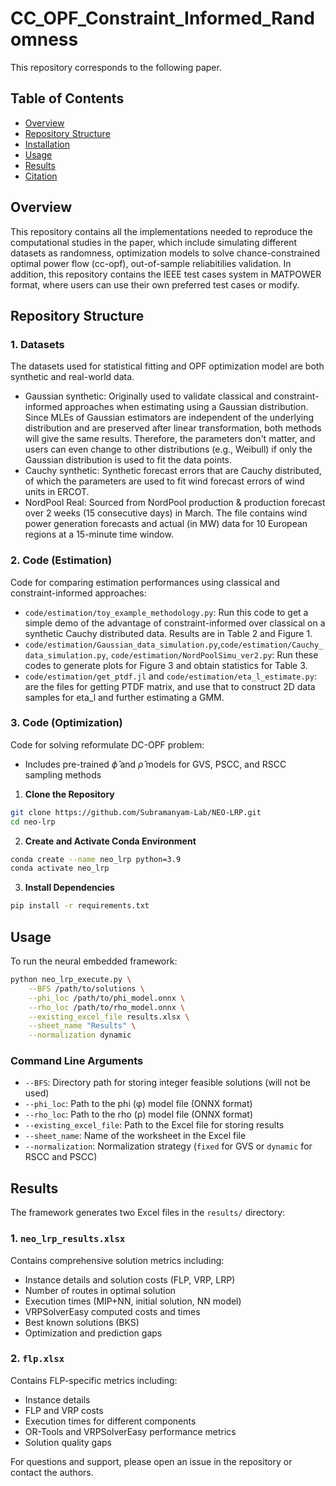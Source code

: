 # CC_OPF_Constraint_Informed_Randomness

This repository corresponds to the following paper. 

## Table of Contents
- [Overview](#overview)
- [Repository Structure](#repository-structure)
- [Installation](#installation)
- [Usage](#usage)
- [Results](#results)
- [Citation](#citation)

## Overview

This repository contains all the implementations needed to reproduce the computational studies in the paper, which include simulating different datasets as randomness, optimization models to solve chance-constrained optimal power flow (cc-opf), out-of-sample reliabitilies validation. In addition, this repository contains the IEEE test cases system in MATPOWER format, where users can use their own preferred test cases or modify.

## Repository Structure

### 1. Datasets

The datasets used for statistical fitting and OPF optimization model are both synthetic and real-world data.
- Gaussian synthetic: Originally used to validate classical and constraint-informed approaches when estimating using a Gaussian distribution. Since MLEs of Gaussian estimators are independent of the underlying distribution and are preserved after linear transformation, both methods will give the same results. Therefore, the parameters don't matter, and users can even change to other distributions (e.g., Weibull) if only the Gaussian distribution is used to fit the data points. 
- Cauchy synthetic: Synthetic forecast errors that are Cauchy distributed, of which the parameters are used to fit wind forecast errors of wind units in ERCOT.
- NordPool Real: Sourced from NordPool production & production forecast over 2 weeks (15 consecutive days) in March. The file contains wind power generation forecasts and actual (in MW) data for 10 European regions at a 15-minute time window. 

### 2. Code (Estimation)
Code for comparing estimation performances using classical and constraint-informed approaches:
- `code/estimation/toy_example_methodology.py`: Run this code to get a simple demo of the advantage of constraint-informed over classical on a synthetic Cauchy distributed data. Results are in Table 2 and Figure 1. 
- `code/estimation/Gaussian_data_simulation.py`,`code/estimation/Cauchy_data_simulation.py`, `code/estimation/NordPoolSimu_ver2.py`: Run these codes to generate plots for Figure 3 and obtain statistics for Table 3. 
- `code/estimation/get_ptdf.jl` and `code/estimation/eta_l_estimate.py`: are the files for getting PTDF matrix, and use that to construct 2D data samples for eta_l and further estimating a GMM.


### 3. Code (Optimization)
Code for solving reformulate DC-OPF problem: 
- Includes pre-trained $\hat{\phi}$ and $\hat{\rho}$ models for GVS, PSCC, and RSCC sampling methods



1. **Clone the Repository**
```bash
git clone https://github.com/Subramanyam-Lab/NEO-LRP.git
cd neo-lrp
```

2. **Create and Activate Conda Environment**
```bash
conda create --name neo_lrp python=3.9
conda activate neo_lrp
```

3. **Install Dependencies**
```bash
pip install -r requirements.txt
```

## Usage

To run the neural embedded framework:

```bash
python neo_lrp_execute.py \
    --BFS /path/to/solutions \
    --phi_loc /path/to/phi_model.onnx \
    --rho_loc /path/to/rho_model.onnx \
    --existing_excel_file results.xlsx \
    --sheet_name "Results" \
    --normalization dynamic
```

### Command Line Arguments

- `--BFS`: Directory path for storing integer feasible solutions (will not be used)
- `--phi_loc`: Path to the phi (φ) model file (ONNX format)
- `--rho_loc`: Path to the rho (ρ) model file (ONNX format)
- `--existing_excel_file`: Path to the Excel file for storing results
- `--sheet_name`: Name of the worksheet in the Excel file
- `--normalization`: Normalization strategy (`fixed` for GVS or `dynamic` for RSCC and PSCC)

## Results

The framework generates two Excel files in the `results/` directory:

### 1. `neo_lrp_results.xlsx`
Contains comprehensive solution metrics including:
- Instance details and solution costs (FLP, VRP, LRP)
- Number of routes in optimal solution
- Execution times (MIP+NN, initial solution, NN model)
- VRPSolverEasy computed costs and times
- Best known solutions (BKS)
- Optimization and prediction gaps

### 2. `flp.xlsx`
Contains FLP-specific metrics including:
- Instance details
- FLP and VRP costs
- Execution times for different components
- OR-Tools and VRPSolverEasy performance metrics
- Solution quality gaps


For questions and support, please open an issue in the repository or contact the authors.
